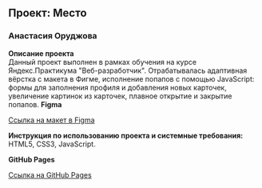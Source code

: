 ## Проект: Место

### Анастасия Оруджова

**Описание проекта**  
Данный проект выполнен в рамках обучения на курсе Яндекс.Практикума "Веб-разработчик".
Отрабатывалась адаптивная вёрстка с макета в Фигме, исполнение попапов с помощью JavaScript: формы для заполнения профиля и добавления новых карточек, увеличение картинок из карточек, плавное открытие и закрытие попапов.
**Figma**

[Ссылка на макет в Figma](https://www.figma.com/file/bjyvbKKJN2naO0ucURl2Z0/JavaScript.-Sprint-5?node-id=0%3A1&t=gzPu8PYItqQklw4D-0)

**Инструкция по использованию проекта и системные требования:**
HTML5, CSS3, JavaScript.

**GitHub Pages**

[Ссылка на GitHub Pages](https://mirazhzh.github.io/mesto/index.html)

